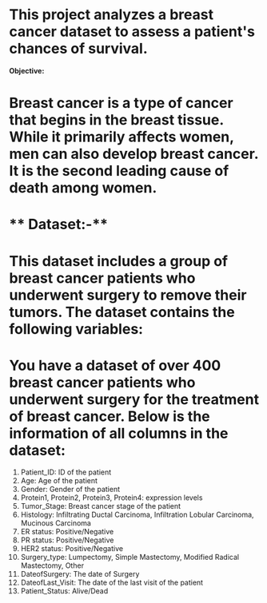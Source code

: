 # This project analyzes a breast cancer dataset to assess a patient's chances of survival.

**Objective:**
# Breast cancer is a type of cancer that begins in the breast tissue. While it primarily affects women, men can also develop breast cancer. It is the second leading cause of death among women.

# ** Dataset:-**

# This dataset includes a group of breast cancer patients who underwent surgery to remove their tumors. The dataset contains the following variables:
# You have a dataset of over 400 breast cancer patients who underwent surgery for the treatment of breast cancer. Below is the information of all columns in the dataset:

1. Patient_ID: ID of the patient
2. Age: Age of the patient
3. Gender: Gender of the patient
4. Protein1, Protein2, Protein3, Protein4: expression levels
5. Tumor_Stage: Breast cancer stage of the patient
6. Histology: Infiltrating Ductal Carcinoma, Infiltration Lobular Carcinoma, Mucinous Carcinoma
7. ER status: Positive/Negative
8. PR status: Positive/Negative
9. HER2 status: Positive/Negative
10. Surgery_type: Lumpectomy, Simple Mastectomy, Modified Radical Mastectomy, Other
11. DateofSurgery: The date of Surgery
12. DateofLast_Visit: The date of the last visit of the patient
13. Patient_Status: Alive/Dead
